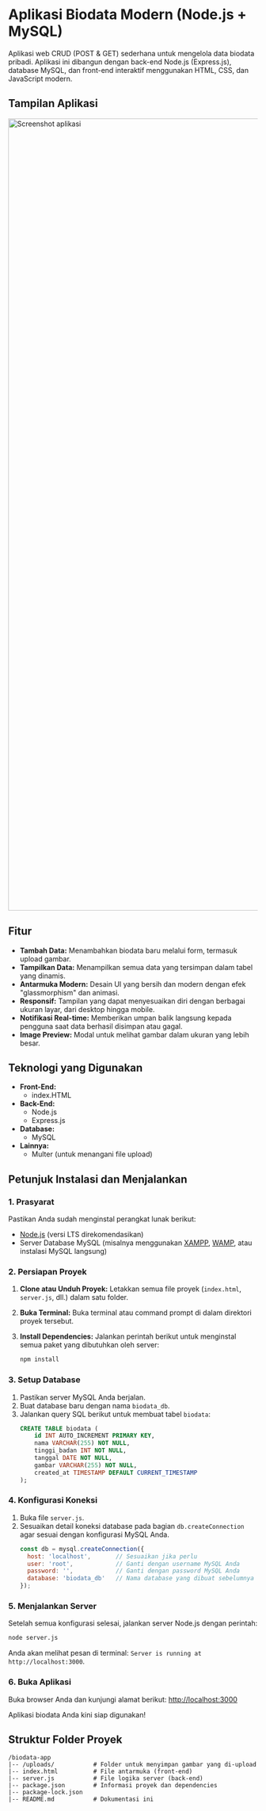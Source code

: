 # Aplikasi Biodata Modern (Node.js + MySQL)

Aplikasi web CRUD (POST & GET) sederhana untuk mengelola data biodata pribadi. Aplikasi ini dibangun dengan back-end Node.js (Express.js), database MySQL, dan front-end interaktif menggunakan HTML, CSS, dan JavaScript modern.

## Tampilan Aplikasi
<img width="2559" height="1599" alt="Screenshot aplikasi" src="https://github.com/user-attachments/assets/6c226620-e080-4ad8-8dce-9dbcbf999132" />


## Fitur
- **Tambah Data:** Menambahkan biodata baru melalui form, termasuk upload gambar.
- **Tampilkan Data:** Menampilkan semua data yang tersimpan dalam tabel yang dinamis.
- **Antarmuka Modern:** Desain UI yang bersih dan modern dengan efek "glassmorphism" dan animasi.
- **Responsif:** Tampilan yang dapat menyesuaikan diri dengan berbagai ukuran layar, dari desktop hingga mobile.
- **Notifikasi Real-time:** Memberikan umpan balik langsung kepada pengguna saat data berhasil disimpan atau gagal.
- **Image Preview:** Modal untuk melihat gambar dalam ukuran yang lebih besar.

## Teknologi yang Digunakan
- **Front-End:**
  - index.HTML
- **Back-End:**
  - Node.js
  - Express.js
- **Database:**
  - MySQL
- **Lainnya:**
  - Multer (untuk menangani file upload)

## Petunjuk Instalasi dan Menjalankan

### 1. Prasyarat
Pastikan Anda sudah menginstal perangkat lunak berikut:
- [Node.js](https://nodejs.org/) (versi LTS direkomendasikan)
- Server Database MySQL (misalnya menggunakan [XAMPP](https://www.apachefriends.org/index.html), [WAMP](https://www.wampserver.com/), atau instalasi MySQL langsung)

### 2. Persiapan Proyek
1.  **Clone atau Unduh Proyek:**
    Letakkan semua file proyek (`index.html`, `server.js`, dll.) dalam satu folder.

2.  **Buka Terminal:**
    Buka terminal atau command prompt di dalam direktori proyek tersebut.

3.  **Install Dependencies:**
    Jalankan perintah berikut untuk menginstal semua paket yang dibutuhkan oleh server:
    ```bash
    npm install
    ```

### 3. Setup Database
1.  Pastikan server MySQL Anda berjalan.
2.  Buat database baru dengan nama `biodata_db`.
3.  Jalankan query SQL berikut untuk membuat tabel `biodata`:
    ```sql
    CREATE TABLE biodata (
        id INT AUTO_INCREMENT PRIMARY KEY,
        nama VARCHAR(255) NOT NULL,
        tinggi_badan INT NOT NULL,
        tanggal DATE NOT NULL,
        gambar VARCHAR(255) NOT NULL,
        created_at TIMESTAMP DEFAULT CURRENT_TIMESTAMP
    );
    ```

### 4. Konfigurasi Koneksi
1.  Buka file `server.js`.
2.  Sesuaikan detail koneksi database pada bagian `db.createConnection` agar sesuai dengan konfigurasi MySQL Anda.
    ```javascript
    const db = mysql.createConnection({
      host: 'localhost',       // Sesuaikan jika perlu
      user: 'root',            // Ganti dengan username MySQL Anda
      password: '',            // Ganti dengan password MySQL Anda
      database: 'biodata_db'   // Nama database yang dibuat sebelumnya
    });
    ```

### 5. Menjalankan Server
Setelah semua konfigurasi selesai, jalankan server Node.js dengan perintah:
```bash
node server.js
```
Anda akan melihat pesan di terminal: `Server is running at http://localhost:3000`.

### 6. Buka Aplikasi
Buka browser Anda dan kunjungi alamat berikut:
[http://localhost:3000](http://localhost:3000)

Aplikasi biodata Anda kini siap digunakan!

## Struktur Folder Proyek
```
/biodata-app
|-- /uploads/           # Folder untuk menyimpan gambar yang di-upload
|-- index.html          # File antarmuka (front-end)
|-- server.js           # File logika server (back-end)
|-- package.json        # Informasi proyek dan dependencies
|-- package-lock.json
|-- README.md           # Dokumentasi ini
```
